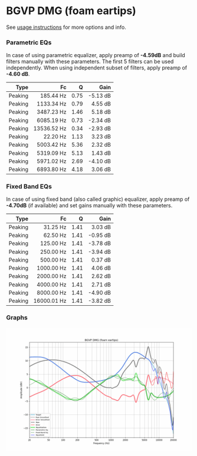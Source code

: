 # BGVP DMG (foam eartips)
See [usage instructions](https://github.com/jaakkopasanen/AutoEq#usage) for more options and info.

### Parametric EQs
In case of using parametric equalizer, apply preamp of **-4.59dB** and build filters manually
with these parameters. The first 5 filters can be used independently.
When using independent subset of filters, apply preamp of **-4.60 dB**.

| Type    | Fc          |    Q | Gain     |
|--------:|------------:|-----:|---------:|
| Peaking | 185.44 Hz   | 0.75 | -5.13 dB |
| Peaking | 1133.34 Hz  | 0.79 | 4.55 dB  |
| Peaking | 3487.23 Hz  | 1.46 | 5.18 dB  |
| Peaking | 6085.19 Hz  | 0.73 | -2.34 dB |
| Peaking | 13536.52 Hz | 0.34 | -2.93 dB |
| Peaking | 22.20 Hz    | 1.13 | 3.23 dB  |
| Peaking | 5003.42 Hz  | 5.36 | 2.32 dB  |
| Peaking | 5319.09 Hz  | 5.13 | 1.43 dB  |
| Peaking | 5971.02 Hz  | 2.69 | -4.10 dB |
| Peaking | 6893.80 Hz  | 4.18 | 3.06 dB  |

### Fixed Band EQs
In case of using fixed band (also called graphic) equalizer, apply preamp of **-4.70dB**
(if available) and set gains manually with these parameters.

| Type    | Fc          |    Q | Gain     |
|--------:|------------:|-----:|---------:|
| Peaking | 31.25 Hz    | 1.41 | 3.03 dB  |
| Peaking | 62.50 Hz    | 1.41 | -0.95 dB |
| Peaking | 125.00 Hz   | 1.41 | -3.78 dB |
| Peaking | 250.00 Hz   | 1.41 | -3.94 dB |
| Peaking | 500.00 Hz   | 1.41 | 0.37 dB  |
| Peaking | 1000.00 Hz  | 1.41 | 4.06 dB  |
| Peaking | 2000.00 Hz  | 1.41 | 2.62 dB  |
| Peaking | 4000.00 Hz  | 1.41 | 2.71 dB  |
| Peaking | 8000.00 Hz  | 1.41 | -4.90 dB |
| Peaking | 16000.01 Hz | 1.41 | -3.82 dB |

### Graphs
![](./BGVP%20DMG%20(foam%20eartips).png)